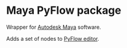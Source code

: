 # Maya PyFlow package
Wrapper for [Autodesk Maya](https://www.autodesk.ru/products/maya/overview) software.

Adds a set of nodes to [PyFlow editor](https://github.com/IlgarLunin/PyFlow).

